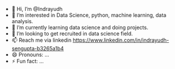 - 👋 Hi, I’m @Indrayudh
- 👀 I’m interested in Data Science, python, machine learning, data analysis.
- 🌱 I’m currently learning data science and doing projects.
- 💞️ I’m looking to get recruited in data science field.
- 📫 Reach me via linkedin https://www.linkedin.com/in/indrayudh-sengupta-b3265a1b4
- 😄 Pronouns: ...
- ⚡ Fun fact: ...

<!---
indrayudh23/indrayudh23 is a ✨ special ✨ repository because its `README.md` (this file) appears on your GitHub profile.
You can click the Preview link to take a look at your changes.
--->
